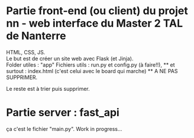 # Partie front-end (ou client) du projet nn - web interface du Master 2 TAL de Nanterre

HTML, CSS, JS.  
Le but est de créer un site web avec Flask (et Jinja).  
Folder utiles : "app"
Fichiers utils : run.py et config.py (à faire!!), ** et surtout : index.html (c'est celui avec le board qui marche) ** A NE PAS SUPPRIMER.

Le reste est à trier puis supprimer.


# Partie server : fast_api

ça c'est le fichier "main.py". Work in progress...
